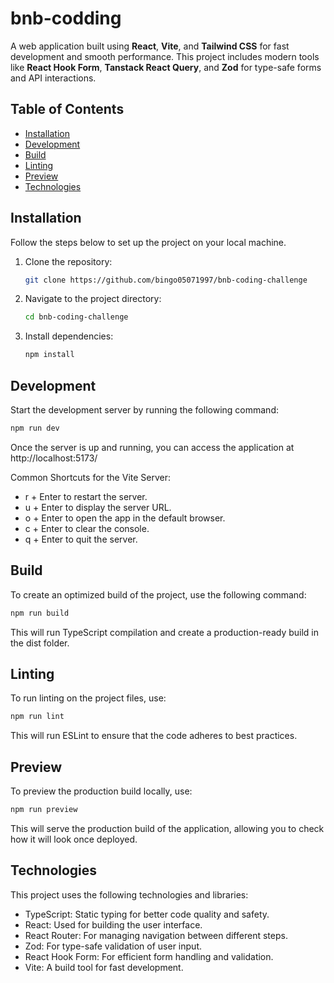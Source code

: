 # bnb-codding

A web application built using **React**, **Vite**, and **Tailwind CSS** for fast development and smooth performance. This project includes modern tools like **React Hook Form**, **Tanstack React Query**, and **Zod** for type-safe forms and API interactions.

## Table of Contents

- [Installation](#installation)
- [Development](#development)
- [Build](#build)
- [Linting](#linting)
- [Preview](#preview)
- [Technologies](#technologies)

## Installation

Follow the steps below to set up the project on your local machine.

1. Clone the repository:
   ```bash
   git clone https://github.com/bingo05071997/bnb-coding-challenge
2. Navigate to the project directory:
   ```bash
   cd bnb-coding-challenge
3. Install dependencies:
   ```bash
   npm install
## Development
Start the development server by running the following command:
   ```bash
   npm run dev
  ```
   Once the server is up and running, you can access the application at http://localhost:5173/

Common Shortcuts for the Vite Server:
- r + Enter to restart the server.
- u + Enter to display the server URL.
- o + Enter to open the app in the default browser.
- c + Enter to clear the console.
- q + Enter to quit the server.

## Build

To create an optimized build of the project, use the following command:
   ```bash
   npm run build
   ```
   This will run TypeScript compilation and create a production-ready build in the dist folder.


## Linting

To run linting on the project files, use:
   ```bash
   npm run lint
   ```
This will run ESLint to ensure that the code adheres to best practices.

## Preview
To preview the production build locally, use:
   ```bash
   npm run preview
   ```
This will serve the production build of the application, allowing you to check how it will look once deployed.

## Technologies
This project uses the following technologies and libraries:

- TypeScript: Static typing for better code quality and safety.
- React: Used for building the user interface.
- React Router: For managing navigation between different steps.
- Zod: For type-safe validation of user input.
- React Hook Form: For efficient form handling and validation.
- Vite: A build tool for fast development.

